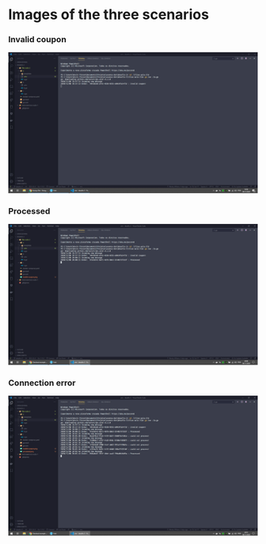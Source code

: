 # Images of the three scenarios


### Invalid coupon

![image](invalid-coupon.png)


### Processed

![image](processed.png)


### Connection error

![image](connection-error.png)